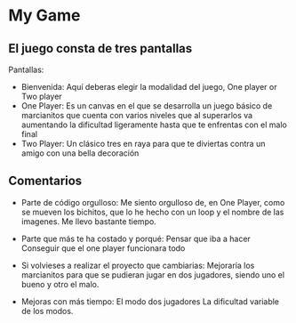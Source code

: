 My Game
==========

El juego consta de tres pantallas
--------------------
Pantallas:
+ Bienvenida: Aquí deberas elegir la modalidad del juego, One player or Two player
+ One Player: Es un canvas en el que se desarrolla un juego básico de marcianitos que cuenta con varios niveles que al superarlos va aumentando la dificultad ligeramente hasta que te enfrentas con el malo final
+ Two Player: Un clásico tres en raya para que te diviertas contra un amigo con una bella decoración 


Comentarios
--------------------
+ Parte de código orgulloso:
Me siento orgulloso de, en One Player, como se mueven los bichitos, que lo he hecho con un loop y el nombre de las imagenes. Me llevo bastante tiempo.


+ Parte que más te ha costado y porqué:
Pensar que iba a hacer
Conseguir que el one player funcionara todo

+ Si volvieses a realizar el proyecto que cambiarias:
Mejoraría los marcianitos para que se pudieran jugar en dos jugadores, siendo uno el bueno y otro el malo.

+ Mejoras con más tiempo:
El modo dos jugadores
La dificultad variable de los modos.